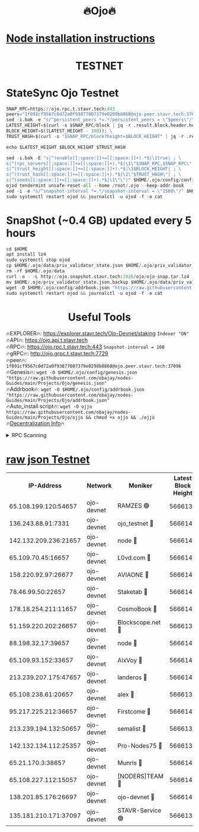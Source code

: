 <h1 align="center"> 🔥Ojo🔥</h1>

[Node installation instructions](https://github.com/obajay/nodes-Guides/tree/main/Projects/Ojo)
=

<h1 align="center"> TESTNET</h1>

# StateSync Ojo Testnet
```python
SNAP_RPC=https://ojo.rpc.t.stavr.tech:443
peers="1f091cf9567c0d72a0f93877007379e0298b8860@ojo.peer.stavr.tech:37096"
sed -i.bak -e "s/^persistent_peers *=.*/persistent_peers = \"$peers\"/" $HOME/.ojo/config/config.toml
LATEST_HEIGHT=$(curl -s $SNAP_RPC/block | jq -r .result.block.header.height); \
BLOCK_HEIGHT=$((LATEST_HEIGHT - 100)); \
TRUST_HASH=$(curl -s "$SNAP_RPC/block?height=$BLOCK_HEIGHT" | jq -r .result.block_id.hash)

echo $LATEST_HEIGHT $BLOCK_HEIGHT $TRUST_HASH

sed -i.bak -E "s|^(enable[[:space:]]+=[[:space:]]+).*$|\1true| ; \
s|^(rpc_servers[[:space:]]+=[[:space:]]+).*$|\1\"$SNAP_RPC,$SNAP_RPC\"| ; \
s|^(trust_height[[:space:]]+=[[:space:]]+).*$|\1$BLOCK_HEIGHT| ; \
s|^(trust_hash[[:space:]]+=[[:space:]]+).*$|\1\"$TRUST_HASH\"| ; \
s|^(seeds[[:space:]]+=[[:space:]]+).*$|\1\"\"|" $HOME/.ojo/config/config.toml
ojod tendermint unsafe-reset-all --home /root/.ojo --keep-addr-book
sed -i -e "s/^snapshot-interval *=.*/snapshot-interval = \"1500\"/" $HOME/.ojo/config/app.toml
sudo systemctl restart ojod && journalctl -u ojod -f -o cat
```
# SnapShot (~0.4 GB) updated every 5 hours
```python
cd $HOME
apt install lz4
sudo systemctl stop ojod
cp $HOME/.ojo/data/priv_validator_state.json $HOME/.ojo/priv_validator_state.json.backup
rm -rf $HOME/.ojo/data
curl -o - -L http://ojo.snapshot.stavr.tech:1026/ojo/ojo-snap.tar.lz4 | lz4 -c -d - | tar -x -C $HOME/.ojo --strip-components 2
mv $HOME/.ojo/priv_validator_state.json.backup $HOME/.ojo/data/priv_validator_state.json
wget -O $HOME/.ojo/config/addrbook.json "https://raw.githubusercontent.com/obajay/nodes-Guides/main/Projects/Ojo/addrbook.json"
sudo systemctl restart ojod && journalctl -u ojod -f -o cat
```
 <h1 align="center"> Useful Tools</h1>

🔥EXPLORER🔥:        https://explorer.stavr.tech/Ojo-Devnet/staking        `Indexer "ON"` \
🔥API🔥:                     https://ojo.api.t.stavr.tech \
🔥RPC🔥:                    https://ojo.rpc.t.stavr.tech:443              `Snapshot-interval = 100` \
🔥gRPC🔥:                  http://ojo.grpc.t.stavr.tech:7729 \
🔥peer🔥:                   `1f091cf9567c0d72a0f93877007379e0298b8860@ojo.peer.stavr.tech:37096` \
🔥Genesis🔥:    ```wget -O $HOME/.ojo/config/genesis.json "https://raw.githubusercontent.com/obajay/nodes-Guides/main/Projects/Ojo/genesis.json"``` \
🔥Addrbook🔥:    ```wget -O $HOME/.ojo/config/addrbook.json "https://raw.githubusercontent.com/obajay/nodes-Guides/main/Projects/Ojo/addrbook.json"``` \
🔥Auto_install script🔥: ```wget -O ojjo https://raw.githubusercontent.com/obajay/nodes-Guides/main/Projects/Ojo/ojjo && chmod +x ojjo && ./ojjo``` \
🔥[Decentralization Info](https://github.com/obajay/StateSync-snapshots/tree/main/Projects/Ojo/Decentralization)🔥



<details>
<summary>RPC Scanning</summary>

<h2 align="center"> We scan nodes in real time every 4 hours. And we provide the final result of RPC endpoints.
We cannot influence the operation of these nodes in any way. </h2>


```python
If Voting Power is higher than 0 --> then the Node is a validator of the network and may be subject to attack and be a potential threat to the chain.
```
```python
We marked such validators with a red symbol
```

</details>

[raw json Testnet](https://rpc-check.ojot.stavr.tech/ojot/rpc-ojot-result.json)
=


<table><tr><th>IP-Address</th><th>Network</th><th>Moniker</th><th>Latest Block Height</th><th>Earliest Block Height</th><th>Catching Up</th><th>Tx Index</th><th>Voting Power</th><th>Scan Time</th></tr><tr><td>65.108.199.120:54657</td><td>ojo-devnet</td><td>RAMZES 🟢</td><td>5666139</td><td>306156</td><td>False</td><td>on</td><td>0</td><td>2024-02-29T17:25:15.146807736UTC</td></tr><tr><td>136.243.88.91:7331</td><td>ojo-devnet</td><td>ojo_testnet 🔴</td><td>5666140</td><td>308845</td><td>False</td><td>on</td><td>1000</td><td>2024-02-29T17:25:23.422242533UTC</td></tr><tr><td>142.132.209.236:21657</td><td>ojo-devnet</td><td>node 🔴</td><td>5666142</td><td>350001</td><td>False</td><td>on</td><td>1999</td><td>2024-02-29T17:25:34.863897497UTC</td></tr><tr><td>65.109.70.45:16657</td><td>ojo-devnet</td><td>L0vd.com 🔴</td><td>5666144</td><td>695918</td><td>False</td><td>off</td><td>998</td><td>2024-02-29T17:25:42.672097524UTC</td></tr><tr><td>158.220.92.97:26677</td><td>ojo-devnet</td><td>AVIAONE 🔴</td><td>5666142</td><td>2754001</td><td>False</td><td>on</td><td>19926</td><td>2024-02-29T17:25:31.913110899UTC</td></tr><tr><td>78.46.99.50:22657</td><td>ojo-devnet</td><td>Staketab 🔴</td><td>5666144</td><td>4254801</td><td>False</td><td>on</td><td>1276</td><td>2024-02-29T17:25:42.905701778UTC</td></tr><tr><td>178.18.254.211:11657</td><td>ojo-devnet</td><td>CosmoBook 🔴</td><td>5666143</td><td>4392001</td><td>False</td><td>off</td><td>1047</td><td>2024-02-29T17:25:37.267108709UTC</td></tr><tr><td>51.159.220.202:26657</td><td>ojo-devnet</td><td>Blockscope.net 🔴</td><td>5666139</td><td>4425001</td><td>False</td><td>on</td><td>1998</td><td>2024-02-29T17:25:14.470322496UTC</td></tr><tr><td>88.198.32.17:39657</td><td>ojo-devnet</td><td>node 🔴</td><td>5666143</td><td>4710001</td><td>False</td><td>on</td><td>101378</td><td>2024-02-29T17:25:37.522717084UTC</td></tr><tr><td>65.109.93.152:33657</td><td>ojo-devnet</td><td>AlxVoy 🔴</td><td>5666142</td><td>4943001</td><td>False</td><td>on</td><td>4491415</td><td>2024-02-29T17:25:34.561268517UTC</td></tr><tr><td>213.239.207.175:47657</td><td>ojo-devnet</td><td>landeros 🔴</td><td>5666142</td><td>4967924</td><td>False</td><td>off</td><td>11083</td><td>2024-02-29T17:25:32.181871189UTC</td></tr><tr><td>65.108.238.61:20657</td><td>ojo-devnet</td><td>alex 🔴</td><td>5666139</td><td>5131001</td><td>False</td><td>on</td><td>11359</td><td>2024-02-29T17:25:14.804732241UTC</td></tr><tr><td>95.217.225.212:36657</td><td>ojo-devnet</td><td>Firstcome 🔴</td><td>5666140</td><td>5251946</td><td>False</td><td>on</td><td>13566</td><td>2024-02-29T17:25:21.041938419UTC</td></tr><tr><td>213.239.194.132:50657</td><td>ojo-devnet</td><td>semalist 🔴</td><td>5666139</td><td>5540522</td><td>False</td><td>on</td><td>21037</td><td>2024-02-29T17:25:15.357498510UTC</td></tr><tr><td>142.132.134.112:25357</td><td>ojo-devnet</td><td>Pro-Nodes75 🔴</td><td>5666139</td><td>5566139</td><td>False</td><td>on</td><td>24651</td><td>2024-02-29T17:25:18.318959371UTC</td></tr><tr><td>65.21.170.3:38657</td><td>ojo-devnet</td><td>Munris 🔴</td><td>5666140</td><td>5566140</td><td>False</td><td>off</td><td>20123</td><td>2024-02-29T17:25:20.684215646UTC</td></tr><tr><td>65.108.227.112:15057</td><td>ojo-devnet</td><td>[NODERS]TEAM 🔴</td><td>5666144</td><td>5566143</td><td>False</td><td>off</td><td>9999</td><td>2024-02-29T17:25:42.092625405UTC</td></tr><tr><td>138.201.85.176:26697</td><td>ojo-devnet</td><td>ojo-devnet 🔴</td><td>5666144</td><td>5566144</td><td>False</td><td>on</td><td>1000024000</td><td>2024-02-29T17:25:42.352834692UTC</td></tr><tr><td>135.181.210.171:37097</td><td>ojo-devnet</td><td>STAVR-Service 🟢</td><td>5666139</td><td>5663601</td><td>False</td><td>on</td><td>0</td><td>2024-02-29T17:25:16.030621514UTC</td></tr></table>
